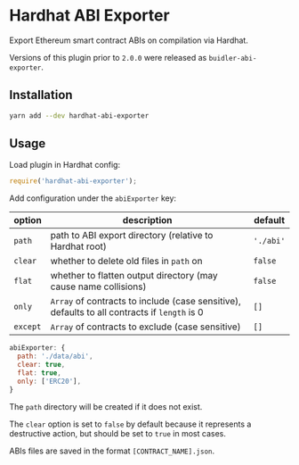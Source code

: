 # Hardhat ABI Exporter

Export Ethereum smart contract ABIs on compilation via Hardhat.

Versions of this plugin prior to `2.0.0` were released as `buidler-abi-exporter`.

## Installation

```bash
yarn add --dev hardhat-abi-exporter
```

## Usage

Load plugin in Hardhat config:

```javascript
require('hardhat-abi-exporter');
```

Add configuration under the `abiExporter` key:

| option | description | default |
|-|-|-|
| `path` | path to ABI export directory (relative to Hardhat root) | `'./abi'`
| `clear` | whether to delete old files in `path` on  | `false` |
| `flat` | whether to flatten output directory (may cause name collisions) | `false` |
| `only` | `Array` of contracts to include (case sensitive), defaults to all contracts if `length` is 0 | `[]` |
| `except` | `Array` of contracts to exclude (case sensitive) | `[]` |

```javascript
abiExporter: {
  path: './data/abi',
  clear: true,
  flat: true,
  only: ['ERC20'],
}
```

The `path` directory will be created if it does not exist.

The `clear` option is set to `false` by default because it represents a destructive action, but should be set to `true` in most cases.

ABIs files are saved in the format `[CONTRACT_NAME].json`.
